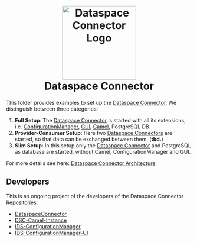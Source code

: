 <h1 align="center">
  <br>
  <a href="https://dataspace-connector.de/dsc_logo.svg"><img src="https://dataspace-connector.de/dsc_logo.svg" alt="Dataspace Connector Logo" width="200"></a>
  <br>
      Dataspace Connector
  <br>
</h1>

This folder provides examples to set up the [Dataspace Connector](https://github.com/International-Data-Spaces-Association/DataspaceConnector).
We distinguish between three categories:
1. **Full Setup**: The [Dataspace Connector](https://github.com/International-Data-Spaces-Association/DataspaceConnector) is started with all its extensions, i.e. [ConfigurationManager](https://github.com/International-Data-Spaces-Association/IDS-ConfigurationManager), [GUI](https://github.com/International-Data-Spaces-Association/IDS-ConfigurationManager-UI), [Camel](https://github.com/International-Data-Spaces-Association/DSC-Camel-Instance), PostgreSQL DB.
2. **Provider-Consumer Setup**: Here two [Dataspace Connectors](https://github.com/International-Data-Spaces-Association/DataspaceConnector) are started, so that data can be exchanged between them. (**tbd.**)
3. **Slim Setup**: In this setup only the [Dataspace Connector](https://github.com/International-Data-Spaces-Association/DataspaceConnector) and PostgreSQL as database are started, without Camel, ConfigurationManager and GUI.

For more details see here: [Dataspace Connector Architecture](https://international-data-spaces-association.github.io/DataspaceConnector/Documentation/Architecture)

## Developers

This is an ongoing project of the developers of the Dataspace Connector Repositories:
* [DataspaceConnector](https://github.com/International-Data-Spaces-Association/DataspaceConnector)
* [DSC-Camel-Instance](https://github.com/International-Data-Spaces-Association/DSC-Camel-Instance)
* [IDS-ConfigurationManager](https://github.com/International-Data-Spaces-Association/IDS-ConfigurationManager)
* [IDS-ConfigurationManager-UI](https://github.com/International-Data-Spaces-Association/IDS-ConfigurationManager-UI)
